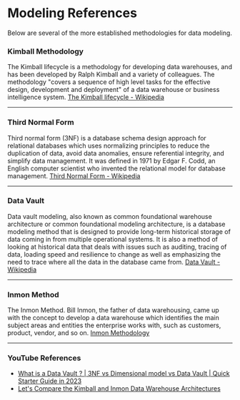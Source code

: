 # Modeling References

Below are several of the more established methodologies for data modeling. 

### Kimball Methodology

The Kimball lifecycle is a methodology for developing data warehouses, and has been developed by Ralph Kimball and a variety of colleagues. The methodology "covers a sequence of high level tasks for the effective design, development and deployment" of a data warehouse or business intelligence system. [The Kimball lifecycle - Wikipedia](https://en.wikipedia.org/wiki/The_Kimball_lifecycle#:~:text=The%20Kimball%20lifecycle%20is%20a,warehouse%20or%20business%20intelligence%20system)

----

### Third Normal Form
Third normal form (3NF) is a database schema design approach for relational databases which uses normalizing principles to reduce the duplication of data, avoid data anomalies, ensure referential integrity, and simplify data management. It was defined in 1971 by Edgar F. Codd, an English computer scientist who invented the relational model for database management. [Third Normal Form - Wikipedia](https://en.wikipedia.org/wiki/Third_normal_form)

----

### Data Vault 
Data vault modeling, also known as common foundational warehouse architecture or common foundational modeling architecture, is a database modeling method that is designed to provide long-term historical storage of data coming in from multiple operational systems. It is also a method of looking at historical data that deals with issues such as auditing, tracing of data, loading speed and resilience to change as well as emphasizing the need to trace where all the data in the database came from. [Data Vault - Wikipedia](https://en.wikipedia.org/wiki/Data_vault_modeling)

----

### Inmon Method
The Inmon Method. Bill Inmon, the father of data warehousing, came up with the concept to develop a data warehouse which identifies the main subject areas and entities the enterprise works with, such as customers, product, vendor, and so on. [Inmon Methodology](https://en.wikipedia.org/wiki/Bill_Inmon)


----

### YouTube References

- [What is a Data Vault ? | 3NF vs Dimensional model vs Data Vault | Quick Starter Guide in 2023](https://www.youtube.com/watch?v=l5UcUEt1IzM)
- [Let's Compare the Kimball and Inmon Data Warehouse Architectures](https://www.youtube.com/watch?v=Tff34jj_V-0)